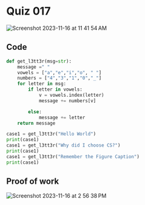 # Quiz 017
<img width="max" alt="Screenshot 2023-11-16 at 11 41 54 AM" src="https://github.com/hasmhib/unit2-2024/assets/142870448/004226b3-807e-4994-b3ce-831edd870460">

## Code

```py
def get_l3tt3r(msg=str):
    message =" "
    vowels = ["a","e","i","o", " "]
    numbers = ["4","3","1","0","_"]
    for letter in msg:
        if letter in vowels:
            v = vowels.index(letter)
            message += numbers[v]

        else:
            message += letter
    return message

case1 = get_l3tt3r("Hello World")
print(case1)
case1 = get_l3tt3r("Why did I choose CS?")
print(case1)
case1 = get_l3tt3r("Remember the Figure Caption")
print(case1)
```

## Proof of work
<img width="max" alt="Screenshot 2023-11-16 at 2 56 38 PM" src="https://github.com/hasmhib/unit2-2024/assets/142870448/a8b90ddf-9659-45fa-be4a-b5032da8820c">

